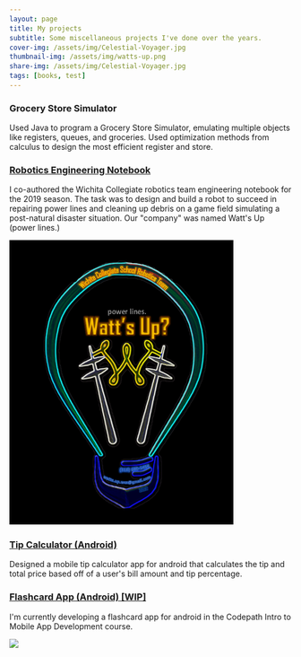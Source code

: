 ```yaml
---
layout: page
title: My projects
subtitle: Some miscellaneous projects I've done over the years.
cover-img: /assets/img/Celestial-Voyager.jpg
thumbnail-img: /assets/img/watts-up.png
share-img: /assets/img/Celestial-Voyager.jpg
tags: [books, test]
---
```

### **Grocery Store Simulator**
  Used Java to program a Grocery Store Simulator, emulating multiple objects like registers, queues, and groceries. Used optimization methods from calculus to design the most efficient   register and store.
### [**Robotics Engineering Notebook**](https://docs.google.com/document/d/1xM8CXxxQqMyq4cRdJgjhIZt7fiYqd4VER3ynmn-LDfY/edit?usp=sharing) 
  I co-authored the Wichita Collegiate robotics team engineering notebook for the 2019 season. The task was to design and build a robot to succeed in repairing power lines and cleaning   up debris on a game field simulating a post-natural disaster situation. Our "company" was named Watt's Up (power lines.)
  
  <img src="/assets/img/watts-up.png" width="400">
  
### [**Tip Calculator (Android)**](https://github.com/WorldsEndDunce/Tip-Tool.git)
  Designed a mobile tip calculator app for android that calculates the tip and total price based off of a user's bill amount and tip percentage.
  
### [**Flashcard App (Android) [WIP]**](https://github.com/WorldsEndDunce/Quizlet-Ripoff.git)
  I'm currently developing a flashcard app for android in the Codepath Intro to Mobile App Development course.
  
 <img src="https://i.imgur.com/E5cNyrf.gif" width=400><br>
